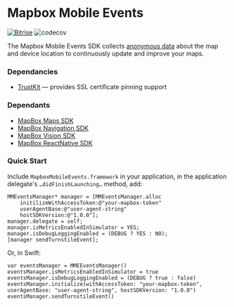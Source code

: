# Mapbox Mobile Events

[![Bitrise](https://app.bitrise.io/app/63d52d847cdb36db/status.svg?token=DDdEMfpVR8emhdGSgToskA&branch=master)](https://www.bitrise.io/app/63d52d847cdb36db)
![codecov](https://codecov.io/gh/mapbox/mapbox-events-ios/branch/master/graph/badge.svg)

The Mapbox Mobile Events SDK collects [anonymous data](https://www.mapbox.com/telemetry/) about the map and device location to continuously update and improve your maps.

### Dependancies

- [TrustKit](https://github.com/datatheorem/TrustKit) — provides SSL certificate pinning support 

### Dependants

- [MapBox Maps SDK](https://github.com/mapbox/mapbox-gl-native/)
- [MapBox Navigation SDK](https://github.com/mapbox/mapbox-navigation-ios/)
- [MapBox Vision SDK](https://github.com/mapbox/mapbox-vision-ios)
- [MapBox ReactNative SDK](https://github.com/mapbox/react-native-mapbox-gl)

### Quick Start

Include `MapboxMobileEvents.framework` in your application, in the application delegate's  `…didFinishLaunching…` method, add:

    MMEventsManager* manager = [MMEventsManager.alloc 
        initilizeWithAccessToken:@"your-mapbox-token" 
        userAgentBase:@"user-agent-string"
        hostSDKVersion:@"1.0.0"];
    manager.delegate = self;
    manager.isMetricsEnabledInSimulator = YES;
    manager.isDebugLoggingEnabled = (DEBUG ? YES : NO);
    [manager sendTurnstileEvent];

Or, in Swift:
  
    var eventsManager = MMEEventsManager()
    eventsManager.isMetricsEnabledInSimulator = true
    eventsManager.isDebugLoggingEnabled = (DEBUG ? true : false)
    eventsManager.initialize(withAccessToken: "your-mapbox-token", userAgentBase: "user-agent-string", hostSDKVersion: "1.0.0")
    eventsManager.sendTurnstileEvent()
